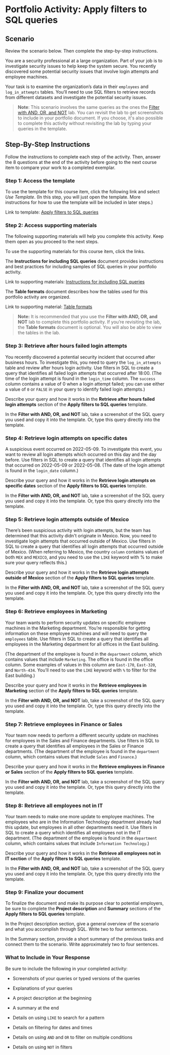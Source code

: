 # Portfolio Activity: Apply filters to SQL queries

## Scenario
Review the scenario below. Then complete the step-by-step instructions.

You are a security professional at a large organization. Part of your job is to investigate security issues to help keep the system secure. You recently discovered some potential security issues that involve login attempts and employee machines.

Your task is to examine the organization’s data in their `employees` and `log_in_attempts` tables. You’ll need to use SQL filters to retrieve records from different datasets and investigate the potential security issues.

> **Note**: This scenario involves the same queries as the ones the [Filter with AND, OR, and NOT](/Portfolio%20Activity/Lab%20Activity/Filter%20with%20AND,%20OR,%20and%20NOT/) lab. You can revisit the lab to get screenshots to include in your portfolio document. If you choose, it's also possible to complete this activity without revisiting the lab by typing your queries in the template.

## Step-By-Step Instructions
Follow the instructions to complete each step of the activity. Then, answer the 8 questions at the end of the activity before going to the next course item to compare your work to a completed exemplar.

### Step 1: Access the template
To use the template for this course item, click the following link and select *Use Template*. (In this step, you will just open the template. More instructions for how to use the template will be included in later steps.)

Link to template: 
[Apply filters to SQL queries]()

### Step 2: Access supporting materials
The following supporting materials will help you complete this activity. Keep them open as you proceed to the next steps. 

To use the supporting materials for this course item, click the links. 

The **Instructions for including SQL queries** document provides instructions and best practices for including samples of SQL queries in your portfolio activity.

Link to supporting materials: 
[Instructions for including SQL queries]()

The **Table formats** document describes how the tables used for this portfolio activity are organized.

Link to supporting material: 
[Table formats]()

> **Note:**  It is recommended that you use the **Filter with AND, OR, and NOT** lab to complete this portfolio activity. If you’re revisiting the lab, the **Table formats** document is optional. You will also be able to view the tables in the lab.

### Step 3: Retrieve after hours failed login attempts
You recently discovered a potential security incident that occurred after business hours. To investigate this, you need to query the `log_in_attempts` table and review after hours login activity. Use filters in SQL to create a query that identifies all failed login attempts that occurred after 18:00. (The time of the login attempt is found in the `login_time` column. The `success` column contains a value of 0 when a login attempt failed; you can use either a value of `0` or `FALSE` in your query to identify failed login attempts.)

Describe your query and how it works in the **Retrieve after hours failed login attempts** section of the **Apply filters to SQL queries** template. 

In the **Filter with AND, OR, and NOT** lab, take a screenshot of the SQL query you used and copy it into the template. Or, type this query directly into the template.

### Step 4: Retrieve login attempts on specific dates
A suspicious event occurred on 2022-05-09. To investigate this event, you want to review all login attempts which occurred on this day and the day before. Use filters in SQL to create a query that identifies all login attempts that occurred on 2022-05-09 or 2022-05-08. (The date of the login attempt is found in the `login_date` column.)

Describe your query and how it works in the **Retrieve login attempts on specific dates** section of the **Apply filters to SQL queries** template. 

In the **Filter with AND, OR, and NOT** lab, take a screenshot of the SQL query you used and copy it into the template. Or, type this query directly into the template.

### Step 5: Retrieve login attempts outside of Mexico
There’s been suspicious activity with login attempts, but the team has determined that this activity didn't originate in Mexico. Now, you need to investigate login attempts that occurred outside of Mexico. Use filters in SQL to create a query that identifies all login attempts that occurred outside of Mexico. (When referring to Mexico, the country `column` contains values of both `MEX` and `MEXICO`, and you need to use the `LIKE` keyword with % to make sure your query reflects this.)

Describe your query and how it works in the **Retrieve login attempts outside of Mexico** section of the **Apply filters to SQL queries** template. 

In the **Filter with AND, OR, and NOT** lab, take a screenshot of the SQL query you used and copy it into the template. Or, type this query directly into the template.

### Step 6: Retrieve employees in Marketing
Your team wants to perform security updates on specific employee machines in the Marketing department. You’re responsible for getting information on these employee machines and will need to query the `employees` table. Use filters in SQL to create a query that identifies all employees in the Marketing department for all offices in the East building.

(The department of the employee is found in the `department` column, which contains values that include `Marketing`. The office is found in the office column. Some examples of values in this column are `East-170`, `East-320`, and `North-434`. You’ll need to use the `LIKE` keyword with `%` to filter for the East building.)

Describe your query and how it works in the **Retrieve employees in Marketing** section of the **Apply filters to SQL queries** template. 

In the **Filter with AND, OR, and NOT** lab, take a screenshot of the SQL query you used and copy it into the template. Or, type this query directly into the template.

### Step 7: Retrieve employees in Finance or Sales
Your team now needs to perform a different security update on machines for employees in the Sales and Finance departments. Use filters in SQL to create a query that identifies all employees in the Sales or Finance departments. (The department of the employee is found in the `department` column, which contains values that include `Sales` and `Finance`.)

Describe your query and how it works in the **Retrieve employees in Finance or Sales** section of the **Apply filters to SQL queries** template. 

In the **Filter with AND, OR, and NOT** lab, take a screenshot of the SQL query you used and copy it into the template. Or, type this query directly into the template.

### Step 8: Retrieve all employees not in IT
Your team needs to make one more update to employee machines. The employees who are in the Information Technology department already had this update, but employees in all other departments need it. Use filters in SQL to create a query which identifies all employees not in the IT department. (The department of the employee is found in the `department` column, which contains values that include `Information Technology`.)

Describe your query and how it works in the **Retrieve all employees not in IT section** of the **Apply filters to SQL queries** template. 

In the **Filter with AND, OR, and NOT** lab, take a screenshot of the SQL query you used and copy it into the template. Or, type this query directly into the template.

### Step 9: Finalize your document
To finalize the document and make its purpose clear to potential employers, be sure to complete the **Project description** and **Summary** sections of the **Apply filters to SQL queries** template. 

In the Project description section, give a general overview of the scenario and what you accomplish through SQL. Write two to four sentences.

In the Summary section, provide a short summary of the previous tasks and connect them to the scenario. Write approximately two to four sentences.

### What to Include in Your Response
Be sure to include the following in your completed activity:

- Screenshots of your queries or typed versions of the queries

- Explanations of your queries

- A project description at the beginning

- A summary at the end

- Details on using `LIKE` to search for a pattern

- Details on filtering for dates and times

- Details on using `AND` and `OR` to filter on multiple conditions

- Details on using `NOT` in filters